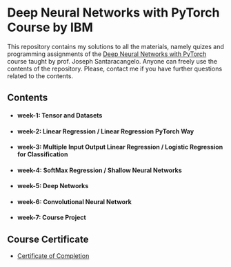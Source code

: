 # Deep Neural Networks with PyTorch Course by IBM

This repository contains my solutions to all the materials, namely quizes and programming assignments of the [Deep Neural Networks with PyTorch](https://www.coursera.org/learn/deep-neural-networks-with-pytorch?) course taught by prof. Joseph Santaracangelo. Anyone can freely use the contents of the repository. Please, contact me if you have further questions related to the contents.

## Contents

- #### week-1: Tensor and Datasets

- #### week-2: Linear Regression / Linear Regression PyTorch Way

- #### week-3: Multiple Input Output Linear Regression / Logistic Regression for Classification

- #### week-4: SoftMax Regression / Shallow Neural Networks

- #### week-5: Deep Networks

- #### week-6: Convolutional Neural Network

- #### week-7: Course Project
  
## Course Certificate

- [Certificate of Completion](https://www.coursera.org/account/accomplishments/certificate/3W7HS6GBWBJG)





